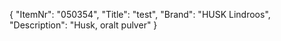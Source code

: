 {
  "ItemNr": "050354",
  "Title": "test",
  "Brand": "HUSK Lindroos",
  "Description": "Husk, oralt pulver"
}